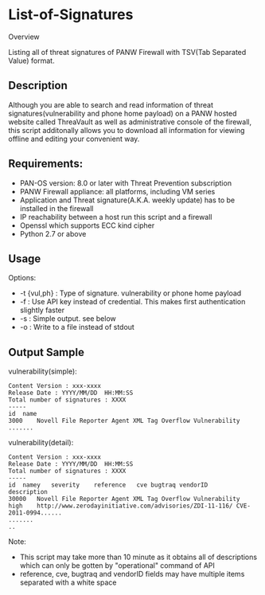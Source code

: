 List-of-Signatures
==================

Overview

Listing all of threat signatures of PANW Firewall with TSV(Tab Separated Value) format.

## Description

Although you are able to search and read information of threat signatures(vulnerability and phone home payload) on a PANW hosted website called ThreaVault as well as administrative console of the firewall, this script additonally allows you to download all information for viewing offline and editing your convenient way.

## Requirements:

* PAN-OS version: 8.0 or later with Threat Prevention subscription
* PANW Firewall appliance: all platforms, including VM series
* Application and Threat signature(A.K.A. weekly update) has to be installed in the firewall
* IP reachability between a host run this script and a firewall
* Openssl which supports ECC kind cipher
* Python 2.7 or above

## Usage

Options:
* -t {vul,ph} : Type of signature. vulnerability or phone home payload
* -f : Use API key instead of credential. This makes first authentication slightly faster
* -s : Simple output. see below
* -o : Write to a file instead of stdout

## Output Sample

vulnerability(simple):
```
Content Version : xxx-xxxx
Release Date : YYYY/MM/DD  HH:MM:SS
Total number of signatures : XXXX
-----
id	name
3000	Novell File Reporter Agent XML Tag Overflow Vulnerability
.......
```

vulnerability(detail):
```
Content Version : xxx-xxxx
Release Date : YYYY/MM/DD  HH:MM:SS
Total number of signatures : XXXX
-----
id	namey	severity	reference	cve	bugtraq	vendorID	description
30000	Novell File Reporter Agent XML Tag Overflow Vulnerability	high	http://www.zerodayinitiative.com/advisories/ZDI-11-116/	CVE-2011-0994......
.......
..
```

Note:
* This script may take more than 10 minute as it obtains all of descriptions which can only be gotten by "operational" command of API
* reference, cve, bugtraq and vendorID fields may have multiple items separated with a white space 
